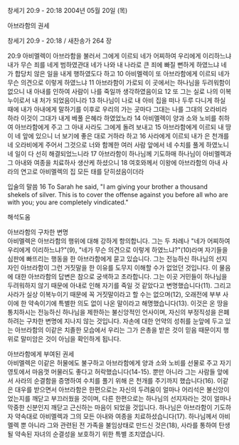 창세기 20:9 - 20:18 
2004년 05월 20일 (목)

아브라함의 권세



창세기 20:9 - 20:18 / 새찬송가 264 장


20:9 아비멜렉이 아브라함을 불러서 그에게 이르되 네가 어찌하여 우리에게 이리하느냐 내가 무슨 죄를 네게 범하였관대 네가 나와 내 나라로 큰 죄에 빠질 뻔하게 하였느냐 네가 합당치 않은 일을 내게 행하였도다 하고 10 아비멜렉이 또 아브라함에게 이르되 네가 무슨 의견으로 이렇게 하였느냐 11 아브라함이 가로되 이 곳에서는 하나님을 두려워함이 없으니 내 아내를 인하여 사람이 나를 죽일까 생각하였음이요 12 또 그는 실로 나의 이복 누이로서 내 처가 되었음이니라 13 하나님이 나로 내 아비 집을 떠나 두루 다니게 하실 때에 내가 아내에게 말하기를 이후로 우리의 가는 곳마다 그대는 나를 그대의 오라비라 하라 이것이 그대가 내게 베풀 은혜라 하였었노라 14 아비멜렉이 양과 소와 노비를 취하여 아브라함에게 주고 그 아내 사라도 그에게 돌려 보내고 15 아브라함에게 이르되 내 땅이 네 앞에 있으니 너 보기에 좋은 대로 거하라 하고 16 사라에게 이르되 내가 은 천개를 네 오라비에게 주어서 그것으로 너와 함께한 여러 사람 앞에서 네 수치를 풀게 하였노니 네 일이 다 선히 해결되었느니라 17 아브라함이 하나님께 기도하매 하나님이 아비멜렉과 그 아내와 여종을 치료하사 생산케 하셨으니 18 여호와께서 이왕에 아브라함의 아내 사라의 연고로 아비멜렉의 집 모든 태를 닫히셨음이더라

입술의 말씀
16 To Sarah he said, "I am giving your brother a thousand shekels of silver. This is to cover the offense against you before all who are with you; you are completely vindicated."

해석도움





아브라함의 구차한 변명  
아비멜렉은 아브라함의 행위에 대해 강하게 항의합니다. 그는 두 차례나 "네가 어찌하여 우리에게 이리하느냐?"(9), "네가 무슨 의견으로 이렇게 하였느냐?"(10)라며 자기들을 심판에 빠뜨리는 행동을 한 아브라함에게 묻고 있습니다. 그는 전능하신 하나님의 선지자인 아브라함이 그런 거짓말을 한 이유를 도무지 이해할 수가 없었던 것입니다. 이 물음에 대한 아브라함의 답변은 참으로 궁색하고 초라합니다. 그는 이곳 거민들이 하나님을 두려워하지 않기 때문에 아내로 인해 자기를 죽일 것 같았다고 변명했습니다(11). 그리고 사라가 실상 이복누이기 때문에 꼭 거짓말이라고 할 수는 없으며(12), 오래전에 부부 사이에 한 약속이기에 특별한 의도 없이 나온 말이라고 해명했습니다(13). 이것은 온 땅을 통치하시는 전능하신 하나님을 제한하는 불신앙적인 언사이며, 자신의 부정직성을 은폐하려는 구차한 변명에 지나지 않는 것입니다. 자손에 대한 언약의 성취를 눈앞에 두고 있는 아브라함의 이같은 치졸한 모습에서 우리는 그가 은총을 받은 것이 믿음 때문이지 행위로 말미암은 것이 아님을 확인하게 됩니다.  

아브라함에게 부여된 권세  
아비멜렉은 이같은 허물에도 불구하고 아브라함에게 양과 소와 노비를 선물로 주고 자기 영토에서 마음껏 머물러도 좋다고 허락했습니다(14-15). 뿐만 아니라 그는 사람들 앞에서 사라의 순결함을 증명하여 수치를 풀기 위해 은 천개를 주기까지 했습니다(16). 이같은 대우를 받으면서 아브라함은 한편으로는 자신의 두려움이 얼마나 어리석은 불신앙이었는지를 깨닫고 부끄러웠을 것이며, 다른 한편으로는 하나님의 선지자라는 것이 얼마나 막중한 신분인지 깨닫고 근신하는 마음이 되었을 것입니다. 하나님은 아브라함이 기도하자 약속대로 아비멜렉과 그의 모든 아내와 여종을 치료하셨습니다(17). 하나님께서 아비멜렉 뿐 아니라 그와 관련된 전 가족을 불임상태로 만드신 것은(18), 사라를 통하여 탄생될 약속된 자녀의 순결성을 보호하기 위한 특별 조치였습니다.